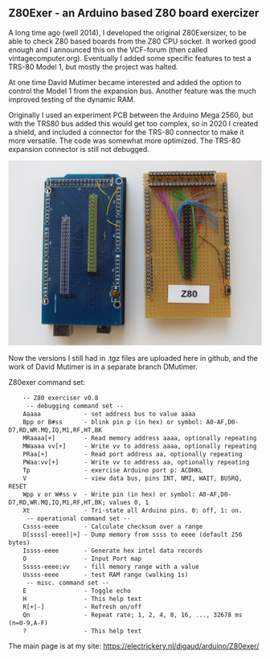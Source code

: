 ## Z80Exer - an Arduino based Z80 board exercizer

A long time ago (well 2014), I developed the original Z80Exersizer, to be able to check Z80 based boards from the Z80 CPU
socket. It worked good enough and I announced this on the VCF-forum (then called vintagecomputer.org). Eventually I added 
some specific features to test a TRS-80 Model 1, but mostly the project was halted.

At one time David Mutimer became interested and added the option to control the Model 1 from the expansion bus. Another 
feature was the much improved testing of the dynamic RAM.

Originally I used an experiment PCB between the Arduino Mega 2560, but with the TRS80 bus added this would get too complex, 
so in 2020 I created a shield, and included a connector for the TRS-80 connector to make it more versatile. The code was 
somewhat more optimized. The TRS-80 expansion connector is still not debugged.

![Z80 exer shields; prototype and first PBC version](shields.jpg)

Now the versions I still had in .tgz files are uploaded here in github, and the work of David Mutimer is in a separate 
branch DMutimer.

Z80exer command set:

        -- Z80 exerciser v0.8                                          
         -- debugging command set --
        Aaaaa            - set address bus to value aaaa
        Bpp or B#ss      - blink pin p (in hex) or symbol: A0-AF,D0-D7,RD,WR.MQ,IQ,M1,RF,HT,BK
        MRaaaa[+]        - Read memory address aaaa, optionally repeating
        MWaaaa vv[+]     - Write vv to address aaaa, optionally repeating
        PRaa[+]          - Read port address aa, optionally repeating
        PWaa:vv[+]       - Write vv to address aa, optionally repeating
        Tp               - exercise Arduino port p: ACDHKL
        V                - view data bus, pins INT, NMI, WAIT, BUSRQ, RESET
        Wpp v or W#ss v  - Write pin (in hex) or symbol: A0-AF,D0-D7,RD,WR.MQ,IQ,M1,RF,HT,BK; values 0, 1
        Xt               - Tri-state all Arduino pins. 0: off, 1: on.
         -- operational command set --
        Cssss-eeee       - Calculate checksum over a range
        D[ssss[-eeee]|+] - Dump memory from ssss to eeee (default 256 bytes)
        Issss-eeee       - Generate hex intel data records
        O                - Input Port map
        Sssss-eeee:vv    - fill memory range with a value
        Ussss-eeee       - test RAM range (walking 1s)
         -- misc. command set --
        E                - Toggle echo
        H                - This help text
        R[+|-]           - Refresh on/off
        Qn               - Repeat rate; 1, 2, 4, 8, 16, ..., 32678 ms (n=0-9,A-F)
        ?                - This help text



The main page is at my site: https://electrickery.nl/digaud/arduino/Z80exer/
